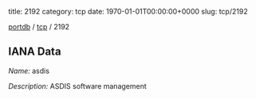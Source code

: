 title: 2192
category: tcp
date: 1970-01-01T00:00:00+0000
slug: tcp/2192

[portdb](/) / [tcp](/category/tcp.html) / 2192


## IANA Data

_Name:_ asdis

_Description:_ ASDIS software management

